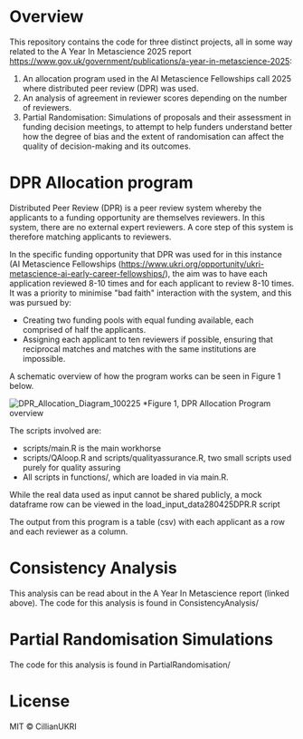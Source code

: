 # Overview
This repository contains the code for three distinct projects, all in some way related to the A Year In Metascience 2025  report https://www.gov.uk/government/publications/a-year-in-metascience-2025:
1) An allocation program used in the AI Metascience Fellowships call 2025 where distributed peer review (DPR) was used.
2) An analysis of agreement in reviewer scores depending on the number of reviewers.
3) Partial Randomisation: Simulations of proposals and their assessment 
in funding decision meetings, to attempt to help funders 
understand better how the degree of bias 
and the extent of randomisation can affect the 
quality of decision-making and its outcomes.

# DPR Allocation program

Distributed Peer Review (DPR) is a peer review system whereby the applicants to a funding opportunity are themselves reviewers. In this system, there are no external expert reviewers. A core step of this system is therefore matching applicants to reviewers.

In the specific funding opportunity that DPR was used for in this instance (AI Metascience Fellowships (https://www.ukri.org/opportunity/ukri-metascience-ai-early-career-fellowships/), the aim was to have each application reviewed 8-10 times and for each applicant to review 8-10 times. It was a priority to minimise "bad faith" interaction with the system, and this was pursued by:
- Creating two funding pools with equal funding available, each comprised of half the applicants.
- Assigning each applicant to ten reviewers if possible, ensuring that reciprocal matches and matches with the same institutions are impossible.

A schematic overview of how the program works can be seen in Figure 1 below.

![DPR_Allocation_Diagram_100225](https://github.com/user-attachments/assets/bd7fd0b5-e52a-40c3-b75d-34ac526f21db)
*Figure 1, DPR Allocation Program overview

The scripts involved are:
* scripts/main.R is the main workhorse
* scripts/QAloop.R and scripts/qualityassurance.R, two small scripts used purely for quality assuring
* All scripts in functions/, which are loaded in via main.R.



While the real data used as input cannot be shared publicly, a mock dataframe row can be viewed in the load_input_data280425DPR.R script

The output from this program is a table (csv) with each applicant as a row and each reviewer as a column. 

# Consistency Analysis
This analysis can be read about in the A Year In Metascience report (linked above). 
The code for this analysis is found in ConsistencyAnalysis/

# Partial Randomisation Simulations

The code for this analysis is found in PartialRandomisation/


# License
MIT © CillianUKRI
